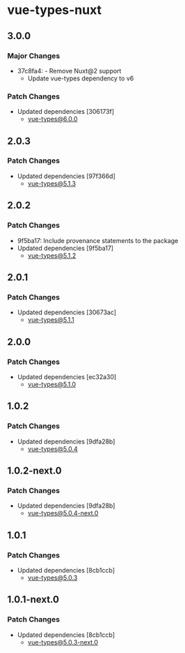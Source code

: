 # vue-types-nuxt

## 3.0.0

### Major Changes

- 37c8fa4: - Remove Nuxt@2 support
  - Update vue-types dependency to v6

### Patch Changes

- Updated dependencies [306173f]
  - vue-types@6.0.0

## 2.0.3

### Patch Changes

- Updated dependencies [97f366d]
  - vue-types@5.1.3

## 2.0.2

### Patch Changes

- 9f5ba17: Include provenance statements to the package
- Updated dependencies [9f5ba17]
  - vue-types@5.1.2

## 2.0.1

### Patch Changes

- Updated dependencies [30673ac]
  - vue-types@5.1.1

## 2.0.0

### Patch Changes

- Updated dependencies [ec32a30]
  - vue-types@5.1.0

## 1.0.2

### Patch Changes

- Updated dependencies [9dfa28b]
  - vue-types@5.0.4

## 1.0.2-next.0

### Patch Changes

- Updated dependencies [9dfa28b]
  - vue-types@5.0.4-next.0

## 1.0.1

### Patch Changes

- Updated dependencies [8cb1ccb]
  - vue-types@5.0.3

## 1.0.1-next.0

### Patch Changes

- Updated dependencies [8cb1ccb]
  - vue-types@5.0.3-next.0
